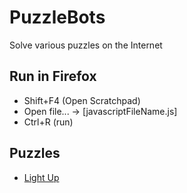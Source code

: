 # PuzzleBots
Solve various puzzles on the Internet

## Run in Firefox
- Shift+F4 (Open Scratchpad)
- Open file... -> [javascriptFileName.js]
- Ctrl+R (run)

## Puzzles

- [Light Up](http://www.puzzle-light-up.com/)
